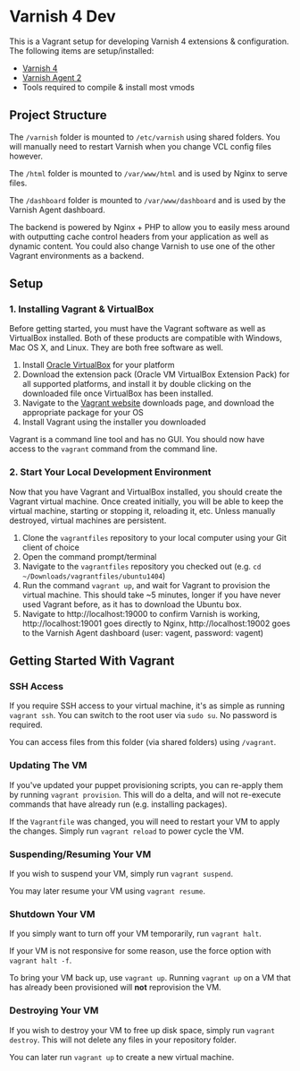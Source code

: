 Varnish 4 Dev
=============

This is a Vagrant setup for developing Varnish 4 extensions & configuration. The following items are setup/installed:

* [Varnish 4](https://www.varnish-cache.org/)
* [Varnish Agent 2](https://www.varnish-cache.org/utility/varnish-agent-2)
* Tools required to compile & install most vmods

Project Structure
-----------------

The `/varnish` folder is mounted to `/etc/varnish` using shared folders. You will manually need to restart Varnish when you change VCL config files however.

The `/html` folder is mounted to `/var/www/html` and is used by Nginx to serve files.

The `/dashboard` folder is mounted to `/var/www/dashboard` and is used by the Varnish Agent dashboard.

The backend is powered by Nginx + PHP to allow you to easily mess around with outputting cache control headers from your application as well as dynamic content. You could also change Varnish to use one of the other Vagrant environments as a backend.

Setup
-----

### 1. Installing Vagrant & VirtualBox

Before getting started, you must have the Vagrant software as well as VirtualBox installed. Both of these products are compatible with Windows, Mac OS X, and Linux. They are both free software as well.

1. Install [Oracle VirtualBox](https://www.virtualbox.org/wiki/Downloads) for your platform
2. Download the extension pack (Oracle VM VirtualBox Extension Pack) for all supported platforms, and install it by double clicking on the downloaded file once VirtualBox has been installed.
3. Navigate to the [Vagrant website](http://www.vagrantup.com/downloads.html) downloads page, and download the appropriate package for your OS
4. Install Vagrant using the installer you downloaded

Vagrant is a command line tool and has no GUI. You should now have access to the `vagrant` command from the command line.

### 2. Start Your Local Development Environment

Now that you have Vagrant and VirtualBox installed, you should create the Vagrant virtual machine. Once created initially, you will be able to keep the virtual machine, starting or stopping it, reloading it, etc. Unless manually destroyed, virtual machines are persistent.

1. Clone the `vagrantfiles` repository to your local computer using your Git client of choice
2. Open the command prompt/terminal
3. Navigate to the `vagrantfiles` repository you checked out (e.g. `cd ~/Downloads/vagrantfiles/ubuntu1404`)
4. Run the command `vagrant up`, and wait for Vagrant to provision the virtual machine. This should take ~5 minutes, longer if you have never used Vagrant before, as it has to download the Ubuntu box.
5. Navigate to http://localhost:19000 to confirm Varnish is working, http://localhost:19001 goes directly to Nginx, http://localhost:19002 goes to the Varnish Agent dashboard (user: vagent, password: vagent)

Getting Started With Vagrant
----------------------------

### SSH Access

If you require SSH access to your virtual machine, it's as simple as running `vagrant ssh`. You can switch to the root user via `sudo su`. No password is required.

You can access files from this folder (via shared folders) using `/vagrant`.

### Updating The VM

If you've updated your puppet provisioning scripts, you can re-apply them by running `vagrant provision`. This will do a delta, and will not re-execute commands that have already run (e.g. installing packages).

If the `Vagrantfile` was changed, you will need to restart your VM to apply the changes. Simply run `vagrant reload` to power cycle the VM.

### Suspending/Resuming Your VM

If you wish to suspend your VM, simply run `vagrant suspend`.

You may later resume your VM using `vagrant resume`.

### Shutdown Your VM

If you simply want to turn off your VM temporarily, run `vagrant halt`.

If your VM is not responsive for some reason, use the force option with `vagrant halt -f`.

To bring your VM back up, use `vagrant up`. Running `vagrant up` on a VM that has already been provisioned will **not** reprovision the VM.

### Destroying Your VM

If you wish to destroy your VM to free up disk space, simply run `vagrant destroy`. This will not delete any files in your repository folder.

You can later run `vagrant up` to create a new virtual machine.
